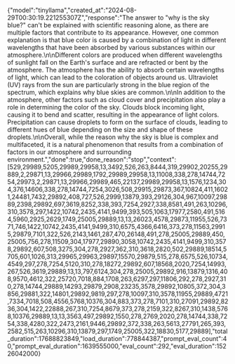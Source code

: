 {"model":"tinyllama","created_at":"2024-08-29T00:30:19.221255307Z","response":"The answer to \"why is the sky blue?\" can't be explained with scientific reasoning alone, as there are multiple factors that contribute to its appearance. However, one common explanation is that blue color is caused by a combination of light in different wavelengths that have been absorbed by various substances within our atmosphere.\n\nDifferent colors are produced when different wavelengths of sunlight fall on the Earth's surface and are refracted or bent by the atmosphere. The atmosphere has the ability to absorb certain wavelengths of light, which can lead to the coloration of objects around us. Ultraviolet (UV) rays from the sun are particularly strong in the blue region of the spectrum, which explains why blue skies are common.\n\nIn addition to the atmosphere, other factors such as cloud cover and precipitation also play a role in determining the color of the sky. Clouds block incoming light, causing it to bend and scatter, resulting in the appearance of light colors. Precipitation can cause droplets to form on the surface of clouds, leading to different hues of blue depending on the size and shape of these droplets.\n\nOverall, while the reason why the sky is blue is complex and multifaceted, it is a natural phenomenon that results from a combination of factors in our atmosphere and surrounding environment.","done":true,"done_reason":"stop","context":[529,29989,5205,29989,29958,13,3492,526,263,8444,319,29902,20255,29889,2,29871,13,29966,29989,1792,29989,29958,13,11008,338,278,14744,7254,29973,2,29871,13,29966,29989,465,22137,29989,29958,13,1576,1234,304,376,14606,338,278,14744,7254,3026,508,29915,29873,367,10824,411,16021,24481,7432,29892,408,727,526,2999,13879,393,29126,304,967,10097,29889,2398,29892,697,3619,8252,338,393,7254,2927,338,8581,491,263,10296,310,3578,297,1422,10742,2435,4141,9499,393,505,1063,17977,2580,491,5164,5960,2925,2629,1749,25005,29889,13,13,26023,4578,29873,11955,526,7371,746,1422,10742,2435,4141,9499,310,6575,4366,6416,373,278,11563,29915,29879,7101,322,526,2143,1461,287,470,26148,491,278,25005,29889,450,25005,756,278,11509,304,17977,29890,3058,10742,2435,4141,9499,310,3578,29892,607,508,3275,304,278,2927,362,310,3618,2820,502,29889,18514,5705,601,1026,313,29965,29963,29897,15570,29879,515,278,6575,526,10734,4549,297,278,7254,5120,310,278,18272,29892,607,18568,2020,7254,14993,267,526,3619,29889,13,13,797,6124,304,278,25005,29892,916,13879,1316,408,9570,4612,322,25720,7018,884,1708,263,6297,297,11806,292,278,2927,310,278,14744,29889,14293,29879,2908,23235,3578,29892,10805,372,304,3856,29881,322,14801,29892,9819,297,278,10097,310,3578,11955,29889,4721,7334,7018,508,4556,5768,10376,304,883,373,278,7101,310,27091,29892,8236,304,1422,22888,267,310,7254,8679,373,278,2159,322,8267,310,1438,5768,10376,29889,13,13,3563,497,29892,1550,278,2769,2020,278,14744,338,7254,338,4280,322,2473,2161,9446,29892,372,338,263,5613,27791,265,393,2582,515,263,10296,310,13879,297,1749,25005,322,18830,5177,29889],"total_duration":17688823849,"load_duration":778844387,"prompt_eval_count":40,"prompt_eval_duration":1639555000,"eval_count":292,"eval_duration":15226042000}